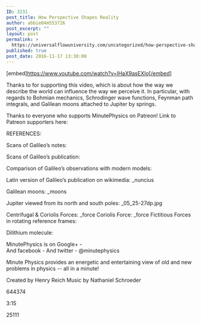 ```yaml
---
ID: 3231
post_title: How Perspective Shapes Reality
author: abbie04m553726
post_excerpt: ""
layout: post
permalink: >
  https://universalflowuniversity.com/uncategorized/how-perspective-shapes-reality/
published: true
post_date: 2016-11-17 13:30:00
---
```

[embed]https://www.youtube.com/watch?v=lHaX9asEXIo[/embed]<br>
<p>Thanks to  for supporting this video, which is about how the way we describe the world can influence the way we perceive it. In particular, with regards to Bohmian mechanics, Schrodinger wave functions, Feynman path integrals, and Galilean moons attached to Jupiter by springs.

Thanks to everyone who supports MinutePhysics on Patreon!
Link to Patreon supporters here: 

REFERENCES:

Scans of Galileo’s notes:

Scans of Galileo’s publication: 

Comparison of Galileo’s observations with modern models:  

Latin version of Galileo’s publication on wikimedia: _nuncius

Galilean moons: _moons

Jupiter viewed from its north and south poles: _05_25-27dp.jpg

Centrifugal & Coriolis Forces: _force
Coriolis Force: _force
Fictitious Forces in rotating reference frames: 

Dilithium molecule:


MinutePhysics is on Google+ -  
And facebook - 
And twitter - @minutephysics

Minute Physics provides an energetic and entertaining view of old and new problems in physics -- all in a minute!

Created by Henry Reich
Music by Nathaniel Schroeder</p>
<p>644374</p>
<p>3:15</p>
<p>25111</p>
<br></br>
